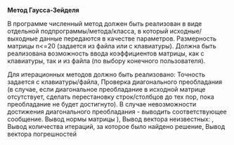 **Метод Гаусса-Зейделя**

В программе численный метод должен быть реализован в виде отдельной подпрограммы/метода/класса, в который исходные/выходные данные передаются в качестве параметров.
Размерность матрицы n<=20 (задается из файла или с клавиатуры).
Должна быть реализована возможность ввода коэффициентов матрицы,
как с клавиатуры, так и из файла (по выбору конечного пользователя).


Для итерационных методов должно быть реализовано:
Точность задается с клавиатуры/файла,
Проверка диагонального преобладания (в случае, если диагональное
преобладание в исходной матрице отсутствует, сделать перестановку
строк/столбцов до тех пор, пока преобладание не будет достигнуто). В
случае невозможности достижения диагонального преобладания - выводить соответствующее сообщение.
Вывод нормы матрицы ),
Вывод вектора неизвестных: ,
Вывод количества итераций, за которое было найдено решение,
Вывод вектора погрешностей